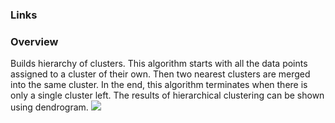 ### Links


### Overview
Builds hierarchy of clusters. This algorithm starts with all the data points assigned to a cluster of their own. Then two nearest clusters 
are merged into the same cluster. In the end, this algorithm terminates when there is only a single cluster left.
The results of hierarchical clustering can be shown using dendrogram.
![](https://www.analyticsvidhya.com/wp-content/uploads/2016/11/clustering-6.png)




